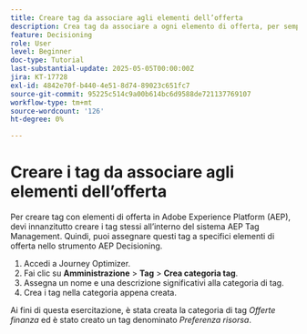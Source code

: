 ```yaml
---
title: Creare tag da associare agli elementi dell’offerta
description: Crea tag da associare a ogni elemento di offerta, per semplificare la ricerca, il filtro e l’applicazione di regole o strategie durante la personalizzazione e il processo decisionale.
feature: Decisioning
role: User
level: Beginner
doc-type: Tutorial
last-substantial-update: 2025-05-05T00:00:00Z
jira: KT-17728
exl-id: 4842e70f-b440-4e51-8d74-89023c651fc7
source-git-commit: 95225c514c9a00b614bc6d9588de721137769107
workflow-type: tm+mt
source-wordcount: '126'
ht-degree: 0%

---
```


# Creare i tag da associare agli elementi dell’offerta

Per creare tag con elementi di offerta in Adobe Experience Platform (AEP), devi innanzitutto creare i tag stessi all’interno del sistema AEP Tag Management. Quindi, puoi assegnare questi tag a specifici elementi di offerta nello strumento AEP Decisioning.

1. Accedi a Journey Optimizer.
1. Fai clic su **Amministrazione** > **Tag** > **Crea categoria tag**.
1. Assegna un nome e una descrizione significativi alla categoria di tag.
1. Crea i tag nella categoria appena creata.

Ai fini di questa esercitazione, è stata creata la categoria di tag _Offerte finanza_ ed è stato creato un tag denominato _Preferenza risorsa_.
